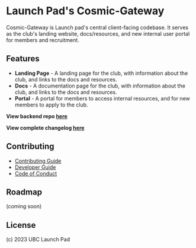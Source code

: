 # Launch Pad's Cosmic-Gateway

Cosmic-Gateway is Launch pad's central client-facing codebase. It serves as the club's landing website, docs/resources, and new internal user portal for members and recruitment.

## Features

- **Landing Page** - A landing page for the club, with information about the club, and links to the docs and resources.
- **Docs** - A documentation page for the club, with information about the club, and links to the docs and resources.
- **Portal** - A portal for members to access internal resources, and for new members to apply to the club.

**View backend repo [here](https://github.com/ubclaunchpad/StarPort)**

**View complete changelog [here](./CHANGELOG.md)**

## Contributing

- [Contributing Guide](/CONTRIBUTING.md)
- [Developer Guide](/developers/DEVELOPER.md)
- [Code of Conduct](/CODE_OF_CONDUCT.md)

## Roadmap

(coming soon)

## License

(c) 2023 UBC Launch Pad
